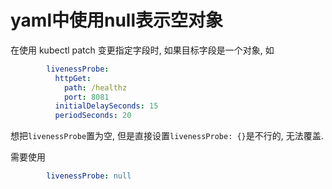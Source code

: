 # yaml中使用null表示空对象

在使用 kubectl patch 变更指定字段时, 如果目标字段是一个对象, 如

```yaml
        livenessProbe:
          httpGet:
            path: /healthz
            port: 8081
          initialDelaySeconds: 15
          periodSeconds: 20
```

想把`livenessProbe`置为空, 但是直接设置`livenessProbe: {}`是不行的, 无法覆盖.

需要使用

```yaml
        livenessProbe: null
```
